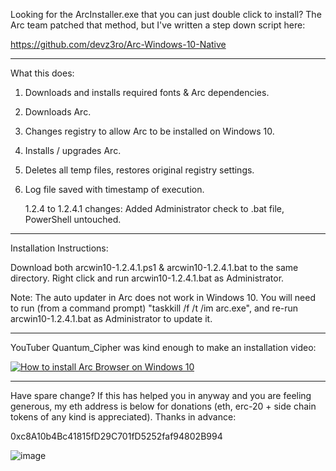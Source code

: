 Looking for the ArcInstaller.exe that you can just double click to install? The Arc team patched that method, but I've written a step down script here:

https://github.com/devz3ro/Arc-Windows-10-Native

------------------------------------------------------------------

What this does:

1. Downloads and installs required fonts & Arc dependencies.
2. Downloads Arc.
3. Changes registry to allow Arc to be installed on Windows 10.
4. Installs / upgrades Arc.
5. Deletes all temp files, restores original registry settings.
6. Log file saved with timestamp of execution.

   1.2.4 to 1.2.4.1 changes: Added Administrator check to .bat file, PowerShell untouched.

------------------------------------------------------------------

Installation Instructions:

Download both arcwin10-1.2.4.1.ps1 & arcwin10-1.2.4.1.bat to the same directory. Right click and run arcwin10-1.2.4.1.bat as Administrator.

Note: The auto updater in Arc does not work in Windows 10. You will need to run (from a command prompt) "taskkill /f /t /im arc.exe", and re-run arcwin10-1.2.4.1.bat as Administrator to update it.

------------------------------------------------------------------

YouTuber Quantum_Cipher was kind enough to make an installation video:

[![How to install Arc Browser on Windows 10](https://img.youtube.com/vi/46B4v7bhkYI/0.jpg)](https://www.youtube.com/watch?v=46B4v7bhkYI "How to install Arc Browser on Windows 10")

------------------------------------------------------------------

Have spare change? If this has helped you in anyway and you are feeling generous, my eth address is below for donations (eth, erc-20 + side chain tokens of any kind is appreciated). Thanks in advance:

0xc8A10b4Bc41815fD29C701fD5252faf94802B994

![image](https://github.com/devz3ro/Arc-Windows-10/assets/6265569/6c8b79e7-bc50-419c-a529-9fdea1b79cec)

